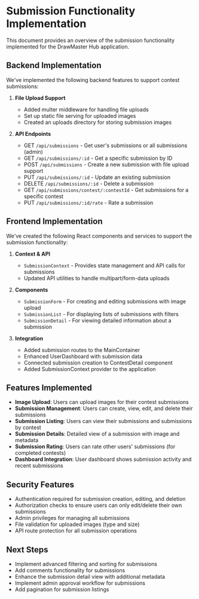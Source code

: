 # Submission Functionality Implementation

This document provides an overview of the submission functionality implemented for the DrawMaster Hub application.

## Backend Implementation

We've implemented the following backend features to support contest submissions:

1. **File Upload Support**
   - Added multer middleware for handling file uploads
   - Set up static file serving for uploaded images
   - Created an uploads directory for storing submission images

2. **API Endpoints**
   - GET `/api/submissions` - Get user's submissions or all submissions (admin)
   - GET `/api/submissions/:id` - Get a specific submission by ID
   - POST `/api/submissions` - Create a new submission with file upload support
   - PUT `/api/submissions/:id` - Update an existing submission
   - DELETE `/api/submissions/:id` - Delete a submission
   - GET `/api/submissions/contest/:contestId` - Get submissions for a specific contest
   - PUT `/api/submissions/:id/rate` - Rate a submission

## Frontend Implementation

We've created the following React components and services to support the submission functionality:

1. **Context & API**
   - `SubmissionContext` - Provides state management and API calls for submissions
   - Updated API utilities to handle multipart/form-data uploads

2. **Components**
   - `SubmissionForm` - For creating and editing submissions with image upload
   - `SubmissionList` - For displaying lists of submissions with filters
   - `SubmissionDetail` - For viewing detailed information about a submission

3. **Integration**
   - Added submission routes to the MainContainer
   - Enhanced UserDashboard with submission data
   - Connected submission creation to ContestDetail component
   - Added SubmissionContext provider to the application

## Features Implemented

- **Image Upload**: Users can upload images for their contest submissions
- **Submission Management**: Users can create, view, edit, and delete their submissions
- **Submission Listing**: Users can view their submissions and submissions by contest
- **Submission Details**: Detailed view of a submission with image and metadata
- **Submission Rating**: Users can rate other users' submissions (for completed contests)
- **Dashboard Integration**: User dashboard shows submission activity and recent submissions

## Security Features

- Authentication required for submission creation, editing, and deletion
- Authorization checks to ensure users can only edit/delete their own submissions
- Admin privileges for managing all submissions
- File validation for uploaded images (type and size)
- API route protection for all submission operations

## Next Steps

- Implement advanced filtering and sorting for submissions
- Add comments functionality for submissions
- Enhance the submission detail view with additional metadata
- Implement admin approval workflow for submissions
- Add pagination for submission listings

